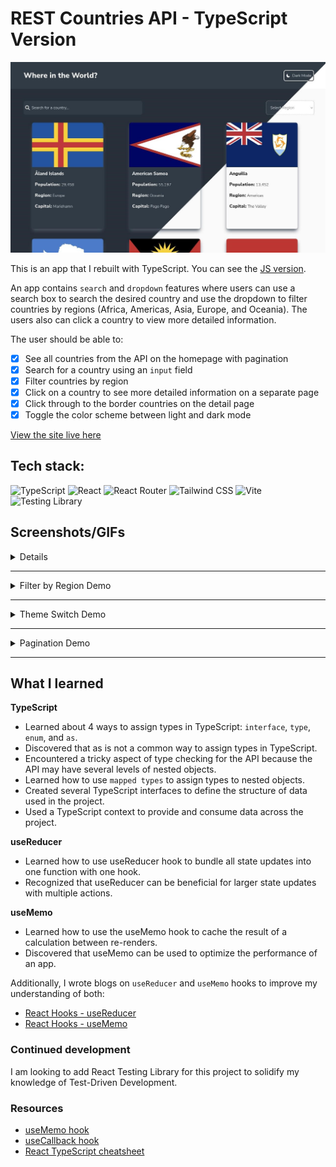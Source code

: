 # REST Countries API - TypeScript Version

![screenshot](./country-information-app.jpg)

This is an app that I rebuilt with TypeScript. You can see the [JS version](https://github.com/victoriacheng15/fem-rest-countries-api#readme).

An app contains `search` and `dropdown` features where users can use a search box to search the desired country and use the dropdown to filter countries by regions (Africa, Americas, Asia, Europe, and Oceania). The users also can click a country to view more detailed information.

The user should be able to:

- [x] See all countries from the API on the homepage with pagination
- [x] Search for a country using an `input` field
- [x] Filter countries by region
- [x] Click on a country to see more detailed information on a separate page
- [x] Click through to the border countries on the detail page
- [x] Toggle the color scheme between light and dark mode

[View the site live here](https://rest-countries-api-ts-vc.netlify.app/)

## Tech stack:

![TypeScript](https://img.shields.io/badge/TypeScript-3178C6.svg?style=for-the-badge&logo=TypeScript&logoColor=white) ![React](https://img.shields.io/badge/React-61DAFB.svg?style=for-the-badge&logo=React&logoColor=black) ![React Router](https://img.shields.io/badge/React%20Router-CA4245.svg?style=for-the-badge&logo=React-Router&logoColor=white) ![Tailwind CSS](https://img.shields.io/badge/Tailwind%20CSS-06B6D4.svg?style=for-the-badge&logo=Tailwind-CSS&logoColor=white) ![Vite](https://img.shields.io/badge/Vite-646CFF.svg?style=for-the-badge&logo=Vite&logoColor=white) ![Testing Library](https://img.shields.io/badge/Testing%20Library-E33332.svg?style=for-the-badge&logo=Testing-Library&logoColor=white)

## Screenshots/GIFs

<details close>

![Search Demo](./media/search.gif)

</details>

<hr />

<details close>
<summary>Filter by Region Demo</summary>

![Filter by region Demo](./media/filter-region.gif)

</details>

<hr />

<details close>
<summary>Theme Switch Demo</summary>

![Theme Switch Demo](./media/theme-switch.gif)

</details>

<hr />

<details close>
<summary>Pagination Demo</summary>

![Pagination Demo](./media//pagination.gif)

</details>

<hr />


## What I learned

**TypeScript**

- Learned about 4 ways to assign types in TypeScript: `interface`, `type`, `enum`, and `as`.
- Discovered that as is not a common way to assign types in TypeScript.
- Encountered a tricky aspect of type checking for the API because the API may have several levels of nested objects.
- Learned how to use `mapped types` to assign types to nested objects.
- Created several TypeScript interfaces to define the structure of data used in the project.
- Used a TypeScript context to provide and consume data across the project.

**useReducer**

- Learned how to use useReducer hook to bundle all state updates into one function with one hook.
- Recognized that useReducer can be beneficial for larger state updates with multiple actions.

**useMemo**

- Learned how to use the useMemo hook to cache the result of a calculation between re-renders.
- Discovered that useMemo can be used to optimize the performance of an app.

Additionally, I wrote blogs on `useReducer` and `useMemo` hooks to improve my understanding of both:

- [React Hooks - useReducer](https://victoriacheng15.vercel.app/blog/react-hooks-usereducer)
- [React Hooks - useMemo](https://victoriacheng15.vercel.app/blog/react-hooks-useMemo)

### Continued development

I am looking to add React Testing Library for this project to solidify my knowledge of Test-Driven Development.

### Resources

- [useMemo hook](https://beta.reactjs.org/apis/react/useMemo)
- [useCallback hook](https://beta.reactjs.org/apis/react/useCallback)
- [React TypeScript cheatsheet](https://react-typescript-cheatsheet.netlify.app/docs/basic/getting-started/context)

